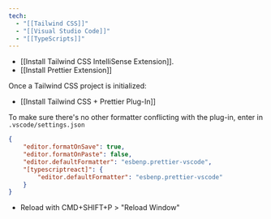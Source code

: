 ```yaml
---
tech:
  - "[[Tailwind CSS]]"
  - "[[Visual Studio Code]]"
  - "[[TypeScripts]]"
---
```

- [[Install Tailwind CSS IntelliSense Extension]].
- [[Install Prettier Extension]]

Once a Tailwind CSS project is initialized:

- [[Install Tailwind CSS + Prettier Plug-In]]

To make sure there's no other formatter conflicting with the plug-in, enter in `.vscode/settings.json`

```json
{
	"editor.formatOnSave": true,
	"editor.formatOnPaste": false,
	"editor.defaultFormatter": "esbenp.prettier-vscode",
	"[typescriptreact]": {
		"editor.defaultFormatter": "esbenp.prettier-vscode"
	}
}
```

- Reload with CMD+SHIFT+P > "Reload Window"